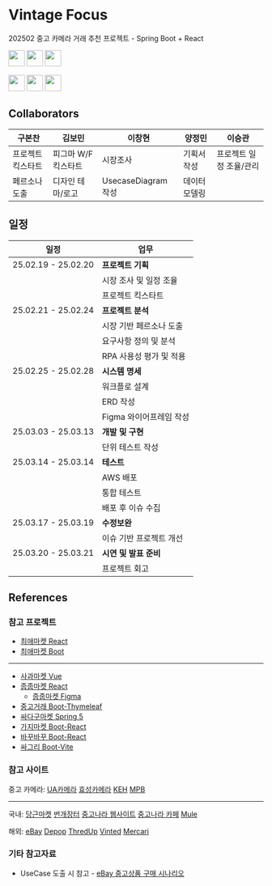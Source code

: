 # Vintage Focus
202502 중고 카메라 거래 추천 프로젝트 - Spring Boot + React

<img style="height:2rem" src="https://img.shields.io/badge/mysql-4479A1?logo=mysql&logoColor=white"> <img style="height:2rem" src="https://img.shields.io/badge/springboot-6DB33F?logo=springboot&logoColor=white" > <img style="height:2rem" src="https://img.shields.io/badge/react-61DAFB?logo=react&logoColor=black" >

<img style="height:2rem" src="https://img.shields.io/badge/github-181717?logo=github&logoColor=white"> <img style="height:2rem" src="https://img.shields.io/badge/git-F05032?logo=git&logoColor=white"> <img style="height:2rem" src="https://img.shields.io/badge/figma-F24E1E?logo=figma&logoColor=white">

## Collaborators
| 구본찬 | 김보민 | 이창현 | 양정민 | 이승관 |
| --- | --- | --- | --- | --- |
| 프로젝트 킥스타트 | 피그마 W/F 킥스타트 | 시장조사 | 기획서 작성 | 프로젝트 일정 조율/관리 |
| 페르소나 도출 | 디자인 테마/로고 | UsecaseDiagram 작성 | 데이터 모델링 | |

## 일정
| 일정 | 업무 |
| --- | --- |
| 25.02.19 - 25.02.20 | **프로젝트 기획** |
| | 시장 조사 및 일정 조율 |
| | 프로젝트 킥스타트 |
| 25.02.21 - 25.02.24 | **프로젝트 분석** |
| | 시장 기반 페르소나 도출 |
| | 요구사항 정의 및 분석 |
| | RPA 사용성 평가 및 적용 |
| 25.02.25 - 25.02.28 | **시스템 명세** |
| | 워크플로 설계 |
| | ERD 작성 |
| | Figma 와이어프레임 작성 |
| 25.03.03 - 25.03.13 | **개발 및 구현** |
| | 단위 테스트 작성 |
| 25.03.14 - 25.03.14 | **테스트** |
| | AWS 배포 |
| | 통합 테스트 |
| | 배포 후 이슈 수집 |
| 25.03.17 - 25.03.19 | **수정보완** |
| | 이슈 기반 프로젝트 개선 |
| 25.03.20 - 25.03.21 | **시연 및 발표 준비** |
| | 프로젝트 회고 |


## References

### 참고 프로젝트

- [최애마켓 React](https://github.com/ChoiaeMarket/ChoiaeMarket_Web)
- [최애마켓 Boot](https://github.com/ChoiaeMarket/ChoiaeMarket_Server)

-----

- [사과마켓 Vue](https://isfpp.tistory.com/161)
- [줍줍마켓 React](https://github.com/HyunseoKoo/React_Final_Project?tab=readme-ov-file)
  - [줍줍마켓 Figma](https://www.figma.com/design/q7b02izl7kucudDRoXtmav/%EC%A4%8D%EC%A4%8D%EB%A7%88%EC%BC%93(%EC%A4%91%EA%B3%A0%EA%B1%B0%EB%9E%98%EC%84%9C%EB%B9%84%EC%8A%A4))
- [중고거래 Boot-Thymeleaf](https://github.com/jooro122/Spring_SecondHand)
- [싸다구마켓 Spring 5](https://github.com/junecheolpark/Market)
- [가지마켓 Boot-React](https://github.com/gaji-market/gaji-market)
- [바꾸바꾸 Boot-React](https://github.com/angielxx/baggu-baggu)
- [싸그리 Boot-Vite](https://github.com/handaldog/SSAGRI)

### 참고 사이트

중고 카메라:
[UA카메라](https://uacamera.co.kr/)
[효성카메라](https://hscdna.com/)
[KEH](https://www.keh.com/)
[MPB](https://www.mpb.com/)

--------------------------------

국내: [당근마켓](https://www.daangn.com/kr)
[번개장터](https://m.bunjang.co.kr/)
[중고나라 웹사이트](https://web.joongna.com/)
[중고나라 카페](https://cafe.naver.com/f-e/cafes/10050146/introduction/ranking)
[Mule](https://www.mule.co.kr/)

해외: [eBay](https://www.ebay.com/)
[Depop](https://www.depop.com/)
[ThredUp](https://www.thredup.com/cleanout/guide)
[Vinted](https://www.vinted.com/settings/bundle_discount)
[Mercari](https://www.mercari.com/)

### 기타 참고자료

- UseCase 도출 시 참고 - [eBay 중고상품 구매 시나리오](https://blog.naver.com/greenberry9/221176303411)

